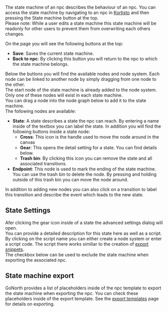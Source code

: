 The state machine of an npc describes the behaviour of an npc. You can access the state machine by navigating to an npc in [Kortisto](/steffendx/GoNorth/wiki/Kortisto) and then pressing the State machine button at the top.  
Please note: While a user edits a state machine this state machine will be readonly for other users to prevent them from overwriting each others changes.

On the page you will see the following buttons at the top:
 * **Save**: Saves the current state machine.
 * **Back to npc**: By clicking this button you will return to the npc to which the state machine belongs.

Below the buttons you will find the available nodes and node system. Each node can be linked to another node by simply dragging from one node to the other.    
The start node of the state machine is already added to the node system. Only one of these nodes will exist in each state machine.  
You can drag a node into the node graph below to add it to the state machine.  
The following nodes are available:
 * **State**: A state describes a state the npc can reach. By entering a name inside of the textbox you can label the state. In addition you will find the following buttons inside a state node:
   * **Cross**: This icon is the handle used to move the node around in the canvas
   * **Gear**: This opens the detail setting for a state. You can find details below.
   * **Trash bin**: By clicking this icon you can remove the state and all associated transitions.
 * **Endpoint**: This node is used to mark the ending of the state machine. You can use the trash bin to delete the node. By pressing and holding outside of this trash bin you can move the node around.

In addition to adding new nodes you can also click on a transition to label this transition and describe the event which leads to the new state.  

## State Settings
Afer clicking the gear icon inside of a state the advanced settings dialog will open.  
You can provide a detailed description for this state here as well as a script.
By clicking on the script name you can either create a node system or enter a script code. 
The script there works similiar to the creation of [export snippets](/steffendx/GoNorth/wiki/Export-Snippets).  
The checkbox below can be used to exclude the state machine when exporting the associated npc.

## State machine export
GoNorth provides a list of placeholders inside of the npc template to export the state machine when exporting the npc. You can check these placeholders inside of the export template. See the [export templates](/steffendx/GoNorth/wiki/ExportTemplates) page for details on exporting.